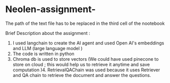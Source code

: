 # Neolen-assignment-

The path of the text file has to be replaced in the third cell of the nootebook 

Brief Description about the assignment :
1. I used langchain to create the AI agent and used Open AI's embeddings and LLM (large language model )
2. The code is written in python
3. Chroma db is used to store vectors (We could have used pinecone to store on cloud ; this would help us to retrieve it anytime and save  computation )4. RetrievalQAChain was used because it uses Retriever and QA chain to retrieve the document and answer the questions.
